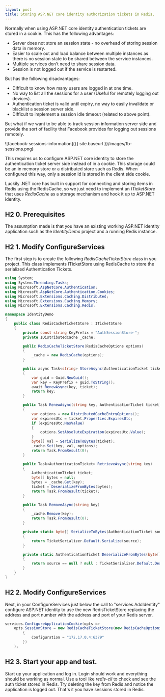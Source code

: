 ```yaml
---
layout: post
title: Storing ASP.NET core identity authorization tickets in Redis. 
---
```


Normally when using ASP.NET core identity authentication tickets are stored in a cookie. This has the following advantages:

* Server does not store an session state - no overhead of storing session data in memory.
* Easier to scale out and load balance between multiple instances as there is no session state to be shared between the service instances. 
* Multiple services don't need to share session data. 
* Session is not logged out if the service is restarted. 

But has the following disadvantages:

* Difficult to know how many users are logged in at one time. 
* No way to list all the sessions for a user (Useful for remotely logging out devices). 
* Authentication ticket is valid until expiry, no way to easily invalidate or blacklist a session server side. 
* Difficult to implement a session idle timeout (related to above point).

But what if we want to be able to track session information server side and provide the sort of facility that Facebook provides for logging out sessions remotely. 

![facebook-sessions-information]({{ site.baseurl }}/images/fb-sessions.png)

This requires us to configure ASP.NET core identity to store the authentication ticket server side instead of in a cookie.  This storage could be an in memory store or a distributed store such as Redis. When configured this way, only a session id is stored in the client side cookie. 

Luckily .NET core has built in support for connecting and storing items in Redis using the RedisCache, so we just need to implement an *ITicketStore* that uses *RedisCache* as a storage mechanism and hook it up to ASP.NET identity. 

## H2 0. Prerequisites

The assumption made is that you have an existing working ASP.NET identity application such as the *IdentityDemo* project and a running Redis instance. 

## H2 1. Modify ConfigureServices

The first step is to create the following *RedisCacheTicketStore* class in you project.  This class implements ITicketStore using RedisCache to store the serialized Authentication Tickets. 

``` csharp
using System;
using System.Threading.Tasks;
using Microsoft.AspNetCore.Authentication;
using Microsoft.AspNetCore.Authentication.Cookies;
using Microsoft.Extensions.Caching.Distributed;
using Microsoft.Extensions.Caching.Memory;
using Microsoft.Extensions.Caching.Redis;

namespace IdentityDemo
{
    public class RedisCacheTicketStore : ITicketStore
    {
        private const string KeyPrefix = "AuthSessionStore-";
        private IDistributedCache _cache;

        public RedisCacheTicketStore(RedisCacheOptions options)
        {
            _cache = new RedisCache(options);
        }

        public async Task<string> StoreAsync(AuthenticationTicket ticket)
        {
            var guid = Guid.NewGuid();
            var key = KeyPrefix + guid.ToString();
            await RenewAsync(key, ticket);
            return key;
        }

        public Task RenewAsync(string key, AuthenticationTicket ticket)
        {
            var options = new DistributedCacheEntryOptions();
            var expiresUtc = ticket.Properties.ExpiresUtc;
            if (expiresUtc.HasValue)
            {
                options.SetAbsoluteExpiration(expiresUtc.Value);
            }
            byte[] val = SerializeToBytes(ticket);
            _cache.Set(key, val, options);
            return Task.FromResult(0);
        }

        public Task<AuthenticationTicket> RetrieveAsync(string key)
        {
            AuthenticationTicket ticket;
            byte[] bytes = null;
            bytes = _cache.Get(key);
            ticket = DeserializeFromBytes(bytes);
            return Task.FromResult(ticket);
        }

        public Task RemoveAsync(string key)
        {
            _cache.Remove(key);
            return Task.FromResult(0);
        }

        private static byte[] SerializeToBytes(AuthenticationTicket source)
        {
            return TicketSerializer.Default.Serialize(source);
        }

        private static AuthenticationTicket DeserializeFromBytes(byte[] source)
        {
            return source == null ? null : TicketSerializer.Default.Deserialize(source);
        }
    }
}
```

## H2 2. Modify ConfigureServices

Next, in your ConfigureServices just below the call to "services.AddIdentity" configure ASP.NET identity to use the new RedisTicketStore replacing the address and port number with the address and port of your Redis server.

``` csharp
services.ConfigureApplicationCookie(opts =>
	opts.SessionStore = new RedisCacheTicketStore(new RedisCacheOptions()
    	{
        	Configuration = "172.17.0.4:6379"
        })
    );

```

## H2 3. Start your app and test.

Start up your application and log in.  Login should work and everything should be working as normal.  Use a tool like *redis-cli* to check and see the auth ticket stored in Redis.  Try deleting the key from Redis and notice the application is logged out.  That's it you have sessions stored in Redis. 



